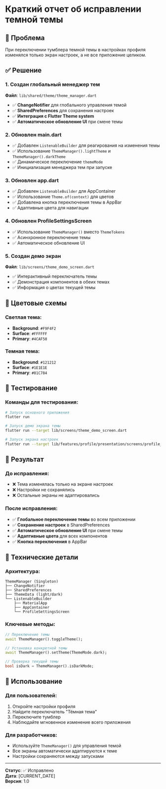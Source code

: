 # Краткий отчет об исправлении темной темы

## 🚨 Проблема
При переключении тумблера темной темы в настройках профиля изменялся только экран настроек, а не все приложение целиком.

## ✅ Решение

### 1. Создан глобальный менеджер тем
**Файл**: `lib/shared/theme/theme_manager.dart`

- ✅ **ChangeNotifier** для глобального управления темой
- ✅ **SharedPreferences** для сохранения настроек
- ✅ **Интеграция с Flutter Theme system**
- ✅ **Автоматическое обновление UI** при смене темы

### 2. Обновлен main.dart
- ✅ Добавлен `ListenableBuilder` для реагирования на изменения темы
- ✅ Использование `ThemeManager().lightTheme` и `ThemeManager().darkTheme`
- ✅ Динамическое переключение `themeMode`
- ✅ Инициализация менеджера тем при запуске

### 3. Обновлен app.dart
- ✅ Добавлен `ListenableBuilder` для AppContainer
- ✅ Использование `Theme.of(context)` для цветов
- ✅ Добавлена кнопка переключения темы в AppBar
- ✅ Адаптивные цвета для навигации

### 4. Обновлен ProfileSettingsScreen
- ✅ Использование `ThemeManager()` вместо `ThemeTokens`
- ✅ Асинхронное переключение темы
- ✅ Автоматическое обновление UI

### 5. Создан демо экран
**Файл**: `lib/screens/theme_demo_screen.dart`
- ✅ Интерактивный переключатель темы
- ✅ Демонстрация компонентов в обеих темах
- ✅ Информация о цветах текущей темы

## 🎨 Цветовые схемы

### Светлая тема:
- **Background**: `#F9F4F2`
- **Surface**: `#FFFFFF`
- **Primary**: `#4CAF50`

### Темная тема:
- **Background**: `#121212`
- **Surface**: `#1E1E1E`
- **Primary**: `#81C784`

## 🧪 Тестирование

### Команды для тестирования:
```bash
# Запуск основного приложения
flutter run

# Запуск демо экрана темы
flutter run --target lib/screens/theme_demo_screen.dart

# Запуск экрана настроек
flutter run --target lib/features/profile/presentation/screens/profile_settings_screen.dart
```

## 📱 Результат

### До исправления:
- ❌ Тема изменялась только на экране настроек
- ❌ Настройки не сохранялись
- ❌ Остальные экраны не адаптировались

### После исправления:
- ✅ **Глобальное переключение темы** во всем приложении
- ✅ **Сохранение настроек** в SharedPreferences
- ✅ **Автоматическое обновление UI** при смене темы
- ✅ **Адаптивные цвета** для всех компонентов
- ✅ **Кнопка переключения** в AppBar

## 🔧 Технические детали

### Архитектура:
```
ThemeManager (Singleton)
├── ChangeNotifier
├── SharedPreferences
├── ThemeData (light/dark)
└── ListenableBuilder
    ├── MaterialApp
    ├── AppContainer
    └── ProfileSettingsScreen
```

### Ключевые методы:
```dart
// Переключение темы
await ThemeManager().toggleTheme();

// Установка конкретной темы
await ThemeManager().setTheme(ThemeMode.dark);

// Проверка текущей темы
bool isDark = ThemeManager().isDarkMode;
```

## 🚀 Использование

### Для пользователей:
1. Откройте настройки профиля
2. Найдите переключатель "Тёмная тема"
3. Переключите тумблер
4. Наблюдайте мгновенное изменение всего приложения

### Для разработчиков:
- Используйте `ThemeManager()` для управления темой
- Все экраны автоматически адаптируются к теме
- Настройки сохраняются между запусками

---

**Статус**: ✅ Исправлено  
**Дата**: [CURRENT_DATE]  
**Версия**: 1.0
